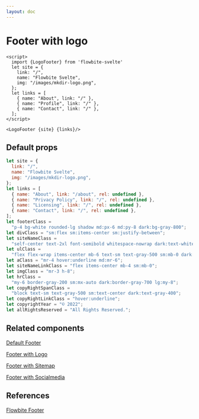 ```yaml
---
layout: doc
---
```


<script>
  import {LogoFooter} from '$lib/index'
  let site = {
    link: "/",
    name: "Flowbite Svelte",
    img: "/images/mkdir-logo.png",
  };
  let links = [
    { name: "About", link: "/" },
    { name: "Profile", link: "/" },
    { name: "Contact", link: "/" },
  ];
</script>

<h1 class="text-3xl w-full dark:text-white py-8">Footer with logo</h1>

<div class="rounded-xl w-full my-4 mx-auto bg-gradient-to-r bg-white dark:bg-gray-900 border border-gray-200 dark:border-gray-700 p-2 sm:p-6">
<LogoFooter {site} {links}/>
</div>

```svelte
<script>
  import {LogoFooter} from 'flowbite-svelte'
  let site = {
    link: "/",
    name: "Flowbite Svelte",
    img: "/images/mkdir-logo.png",
  };
  let links = [
    { name: "About", link: "/" },
    { name: "Profile", link: "/" },
    { name: "Contact", link: "/" },
  ];
</script>

<LogoFooter {site} {links}/>
```

<h2 class="text-2xl w-full dark:text-white py-8">Default props</h2>

```js
let site = {
  link: "/",
  name: "Flowbite Svelte",
  img: "/images/mkdir-logo.png",
};
let links = [
  { name: "About", link: "/about", rel: undefined },
  { name: "Privacy Policy", link: "/", rel: undefined },
  { name: "Licensing", link: "/", rel: undefined },
  { name: "Contact", link: "/", rel: undefined },
];
let footerClass =
  "p-4 bg-white rounded-lg shadow md:px-6 md:py-8 dark:bg-gray-800";
let divClass = "sm:flex sm:items-center sm:justify-between";
let siteNameClass =
  "self-center text-2xl font-semibold whitespace-nowrap dark:text-white";
let ulClass =
  "flex flex-wrap items-center mb-6 text-sm text-gray-500 sm:mb-0 dark:text-gray-400";
let aClass = "mr-4 hover:underline md:mr-6";
let siteNameLinkClass = "flex items-center mb-4 sm:mb-0";
let imgClass = "mr-3 h-8";
let hrClass =
  "my-6 border-gray-200 sm:mx-auto dark:border-gray-700 lg:my-8";
let copyRightSpanClass =
  "block text-sm text-gray-500 sm:text-center dark:text-gray-400";
let copyRightLinkClass = "hover:underline";
let copyrightYear = "© 2022";
let allRightsReserved = "All Rights Reserved.";
```

<h2 class="text-2xl w-full dark:text-white py-8">Related components</h2>

<p class="dark:text-white text-lg w-full"><a href="https://flowbite-svelte.vercel.app/footer/default" class="text-blue-600 hover:underline dark:text-blue-500">Default Footer</a></p>

<p class="dark:text-white text-lg w-full"><a href="https://flowbite-svelte.vercel.app/footer/logo" class="text-blue-600 hover:underline dark:text-blue-500">Footer with Logo</a></p>

<p class="dark:text-white text-lg w-full"><a href="https://flowbite-svelte.vercel.app/footer/sitemap" class="text-blue-600 hover:underline dark:text-blue-500">Footer with Sitemap</a></p>

<p class="dark:text-white text-lg w-full"><a href="https://flowbite-svelte.vercel.app/footer/socialmedia" class="text-blue-600 hover:underline dark:text-blue-500">Footer with Socialmedia</a></p>

<h2 class="text-2xl w-full dark:text-white py-8">References</h2>

<p class="dark:text-white text-lg"><a href="https://flowbite.com/docs/components/footer/" target="_blank" class="text-blue-600 hover:underline dark:text-blue-500">Flowbite Footer</a></p>